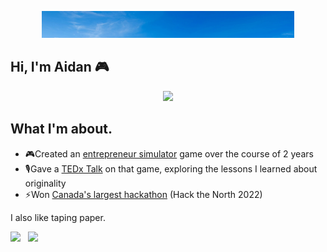 <p align="center"><img width="80%" src="blue-sky.jpg"/></p>

## Hi, I'm Aidan 🎮        

<p align="center">
  <!-- Typing SVG by DenverCoder1 - https://github.com/DenverCoder1/readme-typing-svg -->
   <a href="https://github.com/DenverCoder1/readme-typing-svg">
    <img src="https://readme-typing-svg.demolab.com/?lines=Game%20Developer%20|%20TEDx%20Speaker%20|%20Hack the North Winner&font=Helvetica&center=true&width=750&height=45&color=000000&vCenter=true&duration=4000&pause=2000&size=22" /></a>
</p>

## What I'm about.
- 🎮Created an [entrepreneur simulator](https://www.youtube.com/watch?v=fCC3BtC-V4U) game over the course of 2 years
- 🎙️Gave a [TEDx Talk](https://www.ted.com/talks/aiden_cullen_the_originality_trap) on that game, exploring the lessons I learned about originality
- ⚡Won [Canada's largest hackathon](https://devpost.com/software/homegrown-htw4ub) (Hack the North 2022)

I also like taping paper.

[<img src="https://img.icons8.com/color/48/000000/linkedin.png" width="3.5%"/>](https://www.linkedin.com/in/aidan-cu/)  &nbsp; [<img src="https://img.icons8.com/color/48/000000/devpost.png" width="3.5%"/>](https://devpost.com/taperofpaper)


